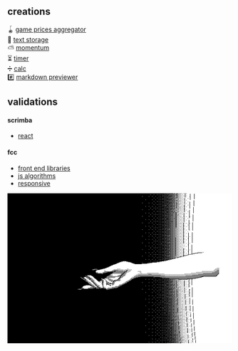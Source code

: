 ## creations

🪀 [game prices aggregator](https://chipper-froyo-bd2665.netlify.app/)  
📒 [text storage](https://lt-text-exchanger.herokuapp.com/)  
⛅ [momentum](https://lt-momentum-clone.netlify.app/)  
⏳ [timer](https://lt-fcc-timer.netlify.app/)  
➗ [calc](https://lt-fcc-js-calc.netlify.app/)  
#️⃣ [markdown previewer](https://lt-fcc-mark-p.netlify.app/)  

## validations

#### scrimba

- [react](https://scrimba.com/certificate/uqREz7U9/greact)  

#### fcc

- [front end libraries](https://www.freecodecamp.org/certification/altsep/front-end-development-libraries) 
- [js algorithms](https://www.freecodecamp.org/certification/altsep/javascript-algorithms-and-data-structures) 
- [responsive](https://www.freecodecamp.org/certification/altsep/responsive-web-design)  

![(c) unomoralez](unomoralez-beckon.gif)
